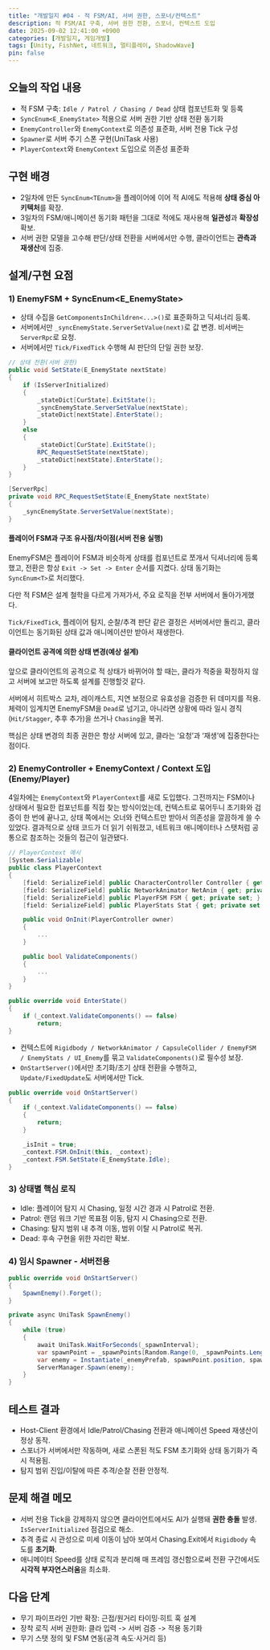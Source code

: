 ```yaml
---
title: "개발일지 #04 - 적 FSM/AI, 서버 권한, 스포너/컨텍스트"
description: 적 FSM/AI 구축, 서버 권한 전환, 스포너, 컨텍스트 도입
date: 2025-09-02 12:41:00 +0900
categories: [개발일지, 게임개발]
tags: [Unity, FishNet, 네트워크, 멀티플레이, ShadowWave]
pin: false
---
```


## 오늘의 작업 내용

- 적 FSM 구축: `Idle / Patrol / Chasing / Dead` 상태 컴포넌트화 및 등록
- `SyncEnum<E_EnemyState>` 적용으로 서버 권한 기반 상태 전환 동기화
- `EnemyController`와 `EnemyContext`로 의존성 표준화, 서버 전용 Tick 구성
- `Spawner`로 서버 주기 스폰 구현(UniTask 사용)
- `PlayerContext`와 `EnemyContext` 도입으로 의존성 표준화


## 구현 배경

- 2일차에 만든 `SyncEnum<TEnum>`을 플레이어에 이어 적 AI에도 적용해 **상태 중심 아키텍처**를 확장.
- 3일차의 FSM/애니메이션 동기화 패턴을 그대로 적에도 재사용해 **일관성**과 **확장성** 확보.
- 서버 권한 모델을 고수해 판단/상태 전환을 서버에서만 수행, 클라이언트는 **관측과 재생산**에 집중.

## 설계/구현 요점

### 1) EnemyFSM + SyncEnum<E_EnemyState>

- 상태 수집을 `GetComponentsInChildren<...>()`로 표준화하고 딕셔너리 등록.
- 서버에서만 `_syncEnemyState.ServerSetValue(next)`로 값 변경. 비서버는 `ServerRpc`로 요청.
- 서버에서만 `Tick/FixedTick` 수행해 AI 판단의 단일 권한 보장.

```csharp
// 상태 전환(서버 권한)
public void SetState(E_EnemyState nextState)
{
    if (IsServerInitialized)
    {
        _stateDict[CurState].ExitState();
        _syncEnemyState.ServerSetValue(nextState);
        _stateDict[nextState].EnterState();
    }
    else
    {
        _stateDict[CurState].ExitState();
        RPC_RequestSetState(nextState);
        _stateDict[nextState].EnterState();
    }
}

[ServerRpc]
private void RPC_RequestSetState(E_EnemyState nextState)
{
    _syncEnemyState.ServerSetValue(nextState);
}
```

#### 플레이어 FSM과 구조 유사점/차이점(서버 전용 실행)

EnemyFSM은 플레이어 FSM과 비슷하게 상태를 컴포넌트로 쪼개서 딕셔너리에 등록했고, 전환은 항상 `Exit -> Set -> Enter` 순서를 지켰다. 상태 동기화는 `SyncEnum<T>`로 처리했다.

다만 적 FSM은 설계 철학을 다르게 가져가서, 주요 로직을 전부 서버에서 돌아가게했다.

`Tick/FixedTick`, 플레이어 탐지, 순찰/추격 판단 같은 결정은 서버에서만 돌리고, 클라이언트는 동기화된 상태 값과 애니메이션만 받아서 재생한다. 

#### 클라이언트 공격에 의한 상태 변경(예상 설계)

앞으로 클라이언트의 공격으로 적 상태가 바뀌어야 할 때는, 클라가 적중을 확정하지 않고 서버에 보고만 하도록 설계를 진행할것 같다.

서버에서 히트박스 교차, 레이캐스트, 지연 보정으로 유효성을 검증한 뒤 데미지를 적용. 체력이 임계치면 EnemyFSM을 `Dead`로 넘기고, 아니라면 상황에 따라 일시 경직(`Hit/Stagger`, 추후 추가)을 쓰거나 `Chasing`을 복귀.

핵심은 상태 변경의 최종 권한은 항상 서버에 있고, 클라는 ‘요청’과 ‘재생’에 집중한다는 점이다.

### 2) EnemyController + EnemyContext / Context 도입(Enemy/Player)


4일차에는 `EnemyContext`와 `PlayerContext`를 새로 도입했다. 그전까지는 FSM이나 상태에서 필요한 컴포넌트를 직접 찾는 방식이었는데, 컨텍스트로 묶어두니 초기화와 검증이 한 번에 끝나고, 상태 쪽에서는 오너와 컨텍스트만 받아서 의존성을 깔끔하게 쓸 수 있었다. 결과적으로 상태 코드가 더 읽기 쉬워졌고, 네트워크 애니메이터나 스탯처럼 공통으로 참조하는 것들의 접근이 일관됐다.

```csharp
// PlayerContext 예시
[System.Serializable]
public class PlayerContext
{
    [field: SerializeField] public CharacterController Controller { get; private set; }
    [field: SerializeField] public NetworkAnimator NetAnim { get; private set; }
    [field: SerializeField] public PlayerFSM FSM { get; private set; }
    [field: SerializeField] public PlayerStats Stat { get; private set; }

    public void OnInit(PlayerController owner)
    {
        ...
    }

    public bool ValidateComponents()
    {
        ...
    } 
}
```

```csharp
public override void EnterState()
{
    if (_context.ValidateComponents() == false)
        return;
}
```


- 컨텍스트에 `Rigidbody / NetworkAnimator / CapsuleCollider / EnemyFSM / EnemyStats / UI_Enemy`를 묶고 `ValidateComponents()`로 필수성 보장.
- `OnStartServer()`에서만 초기화/초기 상태 전환을 수행하고, `Update/FixedUpdate`도 서버에서만 Tick.

```csharp
public override void OnStartServer()
{
    if (_context.ValidateComponents() == false)
    {
        return;
    }

    _isInit = true;
    _context.FSM.OnInit(this, _context);
    _context.FSM.SetState(E_EnemyState.Idle);
}
```

### 3) 상태별 핵심 로직

- Idle: 플레이어 탐지 시 Chasing, 일정 시간 경과 시 Patrol로 전환.
- Patrol: 랜덤 워크 기반 목표점 이동, 탐지 시 Chasing으로 전환.
- Chasing: 탐지 범위 내 추격 이동, 범위 이탈 시 Patrol로 복귀.
- Dead: 후속 구현을 위한 자리만 확보.

### 4) 임시 Spawner - 서버전용 

```csharp
public override void OnStartServer()
{
    SpawnEnemy().Forget();
}

private async UniTask SpawnEnemy()
{
    while (true)
    {
        await UniTask.WaitForSeconds(_spawnInterval);
        var spawnPoint = _spawnPoints[Random.Range(0, _spawnPoints.Length)];
        var enemy = Instantiate(_enemyPrefab, spawnPoint.position, spawnPoint.rotation);
        ServerManager.Spawn(enemy);
    }
}
```

## 테스트 결과

- Host-Client 환경에서 Idle/Patrol/Chasing 전환과 애니메이션 Speed 재생산이 정상 동작.
- 스포너가 서버에서만 작동하며, 새로 스폰된 적도 FSM 초기화와 상태 동기화가 즉시 적용됨.
- 탐지 범위 진입/이탈에 따른 추격/순찰 전환 안정적.


## 문제 해결 메모

- 서버 전용 Tick을 강제하지 않으면 클라이언트에서도 AI가 실행돼 **권한 충돌** 발생. `IsServerInitialized` 점검으로 해소.
- 추격 종료 시 관성으로 미세 이동이 남아 보여서 Chasing.Exit에서 `Rigidbody` 속도를 **초기화**.
- 애니메이터 Speed를 상태 로직과 분리해 매 프레임 갱신함으로써 전환 구간에서도 **시각적 부자연스러움**을 최소화.

## 다음 단계

- 무기 파이프라인 기반 확장: 근접/원거리 타이밍·히트 훅 설계
- 장착 로직 서버 권한화: 클라 입력 -> 서버 검증 -> 적용 동기화
- 무기 스탯 정의 및 FSM 연동(공격 속도·사거리 등)

